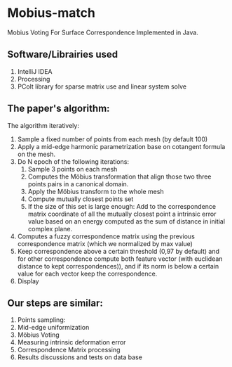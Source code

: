 # Mobius-match
Mobius Voting For Surface Correspondence Implemented in Java.
## Software/Librairies used
1. IntelliJ IDEA
2. Processing
3. PColt library for sparse matrix use and linear system solve

## The paper's algorithm:
The algorithm iteratively:
1. Sample a fixed number of points from each mesh (by default 100)
2. Apply a mid-edge harmonic parametrization base on cotangent formula on the mesh.
2. Do N epoch of the following iterations:
      1. Sample 3 points on each mesh
      2. Computes the Möbius transformation that align those two three points pairs in a canonical domain.
      3. Apply the Möbius transform to the whole mesh
      4. Compute mutually closest points set
      5. If the size of this set is large enough: Add to the correspondence matrix coordinate of all the mutually closest point a intrinsic error value based on an energy computed as the sum of distance in initial complex plane.
3. Computes a fuzzy correspondence matrix using the previous correspondence matrix (which we normalized by max value)
4. Keep correspondence above a certain threshold (0,97 by default) and for other correspondence compute both feature vector (with euclidean distance to kept correspondences)), and if its norm is below a certain value for each vector keep the correspondence.
5. Display

## Our steps are similar:
1. Points sampling:
2. Mid-edge uniformization
3. Möbius Voting
4. Measuring intrinsic deformation error
5. Correspondence Matrix processing
6. Results discussions and tests on data base



